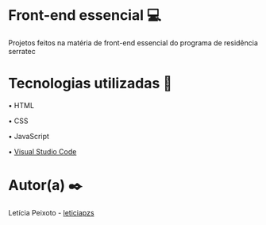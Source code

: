 # Front-end essencial 💻 
Projetos feitos na matéria de front-end essencial do programa de residência serratec

# Tecnologias utilizadas  🔧

• HTML

• CSS

• JavaScript

• [Visual Studio Code](https://code.visualstudio.com/)

# Autor(a) ✒️
Letícia Peixoto - [leticiapzs](https://github.com/leticiapzs)


